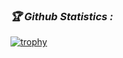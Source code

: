 <h3><b><i>🏆 Github Statistics :</i></b></h3>

<a href="https://github.com/MAHADI-143"><img title="trophy" src="https://github-profile-trophy.vercel.app/?username=MAHADI-143&theme=monokai"></a>

 
